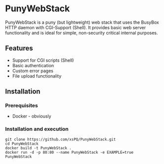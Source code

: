 # PunyWebStack

PunyWebStack is a puny (but lightweight) web stack that uses the BusyBox HTTP daemon with CGI-Support (Shell). It provides basic web server functionality and is ideal for simple, non-security critical internal purposes. 

## Features

- Support for CGI scripts (Shell)
- Basic authentication
- Custom error pages
- File upload functionality

## Installation

### Prerequisites

- Docker - obviously

### Installation and execution

```
git clone https://github.com/xsPQ/PunyWebStack.git
cd PunyWebStack
docker build -t PunyWebStack .
docker run -d -p 80:80 --name PunyWebStack -e EXAMPLE=true PunyWebStack
```
